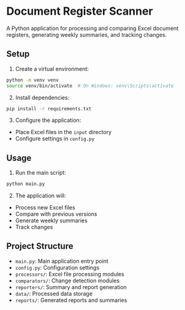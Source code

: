 # Document Register Scanner

A Python application for processing and comparing Excel document registers, generating weekly summaries, and tracking changes.

## Setup

1. Create a virtual environment:
```bash
python -m venv venv
source venv/bin/activate  # On Windows: venv\Scripts\activate
```

2. Install dependencies:
```bash
pip install -r requirements.txt
```

3. Configure the application:
- Place Excel files in the `input` directory
- Configure settings in `config.py`

## Usage

1. Run the main script:
```bash
python main.py
```

2. The application will:
- Process new Excel files
- Compare with previous versions
- Generate weekly summaries
- Track changes

## Project Structure

- `main.py`: Main application entry point
- `config.py`: Configuration settings
- `processors/`: Excel file processing modules
- `comparators/`: Change detection modules
- `reporters/`: Summary and report generation
- `data/`: Processed data storage
- `reports/`: Generated reports and summaries 